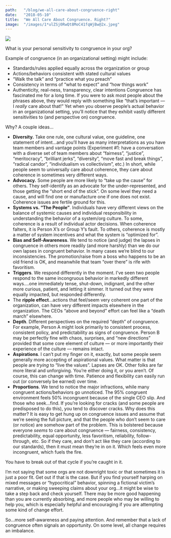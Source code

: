 ```yaml
---
path:	"/blog/we-all-care-about-congruence-right"
date:	"2018-05-10"
title:	"We All Care About Congruence. Right?"
image:	"/images/1*ulZSj0RwQt8MoC41fqWjBw@2x.jpeg"
---
```


![](/images/1*ulZSj0RwQt8MoC41fqWjBw@2x.jpeg)

What is your personal sensitivity to congruence in your org?

Example of congruence (in an organizational setting) might include:

* Standards/rules applied equally across the organization or group
* Actions/behaviors consistent with stated cultural values
* “Walk the talk” and “practice what you preach”
* Consistency in terms of “what to expect” and “how things work”
* Authenticity, real-ness, transparency, clear intentions
Congruence has fascinated me for a long time. If you were to ask most people about the phrases above, they would reply with something like “that’s important — I *really* care about that!” Yet when you observe people’s actual behavior in an organizational setting, you’ll notice that they exhibit vastly different sensitivities to (and perspective on) congruence.

Why? A couple ideas…

* **Diversity.** Take one rule, one cultural value, one guideline, one statement of intent…and you’ll have as many interpretations as you have team members and vantage points (Experiment #1: have a conversation with a diverse set of team members about “fairness”, “justice”, “meritocracy”, “brilliant jerks”, “diversity”, “move fast and break things”, “radical candor”, “individualism vs collectivism”, etc.) In short, while people seem to universally care about coherence, they care about coherence in sometimes very different ways.
* **Advocacy.** Some people are more likely to “take up the cause” for others. They self-identify as an advocate for the under-represented, and those getting the “short end of the stick”. On some level they need a cause, and will find one or manufacture one if one does not exist. Coherence issues are fertile ground for this.
* **Systems vs. “The People”**. Individuals have very different views on the balance of systemic causes and individual responsibility in understanding the behavior of a system/org culture. To some, coherence is a result of individual actor decisions. When coherence falters, it is Person X’s or Group Y’s fault. To others, coherence is mostly a matter of system incentives and what the system is “optimized for”.
* **Bias and Self-Awareness**. We tend to notice (and judge) the lapses in congruence in others more readily (and more harshly) than we do our own lapses in congruent behavior. In many cases we’re blind to our inconsistencies. The promotion/raise from a boss who happens to be an old friend is OK, and meanwhile that team “over there” is rife with favoritism.
* **Triggers**. We respond differently in the moment. I’ve seen two people respond to the same incongruous behavior in markedly different ways….one immediately tense, shut-down, indignant, and the other more curious, patient, and letting it simmer. It turned out they were equally impacted, but responded differently.
* The **ripple effect**…actions that feel/seem very coherent one part of the organization, can have very different impacts elsewhere in the organization. The CEOs “above and beyond” effort can feel like a “death march” elsewhere.
* **Depth**. Different perspectives on the required “depth” of congruence. For example, Person A might look primarily to consistent process, consistent policy, and predictability as signs of congruence. Person B may be perfectly fine with chaos, surprises, and “new directions” provided that some core element of culture — or more importantly their experience of the culture — remains intact.
* **Aspirations**. I can’t put my finger on it, exactly, but some people seem generally more accepting of aspirational values. What matter is that people are *trying* to “live the values”. Lapses are OK. Other folks are far more literal and unforgiving. You’re either doing it, or you aren’t. Of course, this can change with time. Patience and flexibility can easily run out (or conversely be earned) over time.
* **Proportions**. We tend to notice the major infractions, while many congruent actions/behaviors go unnoticed. The 95% congruent environment feels 50% incongruent because of the single CEO slip. And those who seek…find. If you’re looking for cracks (and some people are predisposed to do this), you tend to discover cracks.
Why does this matter? It is easy to get hung up on congruence issues and assume that we’re seeing the full picture, and that the people who don’t seem to care (or notice) are somehow part of the problem. This is bolstered because everyone *seems* to care about congruence — fairness, consistency, predictability, equal opportunity, less favoritism, reliability, follow-through, etc. So if they care, and don’t act like they care (according to our standards), then it must mean they’re in on it. Which feels even more incongruent, which fuels the fire.

You have to break out of that cycle if you’re caught in it.

I’m not saying that some orgs are not downright toxic or that sometimes it is just a poor fit. Get out if that is the case. But if you find yourself harping on mixed messages or “hypocritical” behavior, spinning a fictional victim’s narrative, or making sweeping claims about your org…it might be wise to take a step back and check yourself. There may be more good happening than you are currently absorbing, and more people who may be willing to help you, which is especially helpful and encouraging if you are attempting some kind of change effort.

So…more self-awareness and paying attention. And remember that a lack of congruence often signals an opportunity. On some level, all change requires an imbalance.


